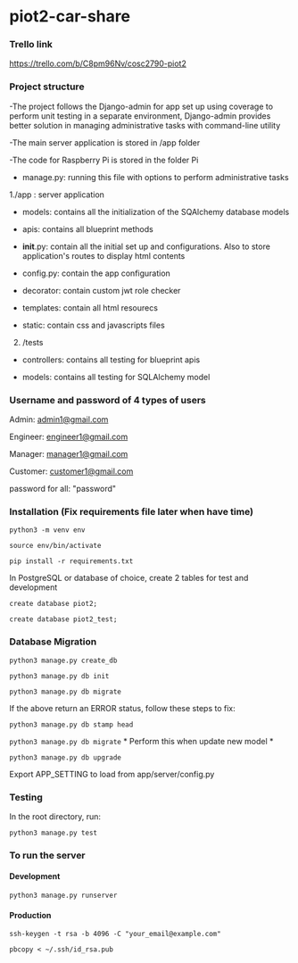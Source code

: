 # piot2-car-share

### Trello link

https://trello.com/b/C8pm96Nv/cosc2790-piot2

### Project structure

-The project follows the Django-admin for app set up using coverage to perform unit testing in a separate environment, Django-admin provides better solution in managing administrative tasks with command-line utility

-The main server application is stored in /app folder

-The code for Raspberry Pi is stored in the folder Pi

* manage.py: running this file with options to perform administrative tasks

1./app : server application

- models: contains all the initialization of the SQAlchemy database models

- apis: contains all blueprint methods

- __init__.py: contain all the initial set up and configurations. Also to store application's routes to display html contents

- config.py: contain the app configuration

- decorator: contain custom jwt role checker

- templates: contain all html resourecs

- static: contain css and javascripts files

2. /tests

- controllers: contains all testing for blueprint apis

- models: contains all testing for SQLAlchemy model


### Username and password of 4 types of users

Admin: admin1@gmail.com

Engineer: engineer1@gmail.com

Manager: manager1@gmail.com

Customer: customer1@gmail.com

password for all: "password"










### Installation (Fix requirements file later when have time)
`python3 -m venv env`

`source env/bin/activate`

`pip install -r requirements.txt`

In PostgreSQL or database of choice, create 2 tables for test and development

`create database piot2;`

`create database piot2_test;`

### Database Migration

`python3 manage.py create_db`

`python3 manage.py db init`

`python3 manage.py db migrate`

If the above return an ERROR status, follow these steps to fix:

`python3 manage.py db stamp head`

`python3 manage.py db migrate` * Perform this when update new model * 

`python3 manage.py db upgrade`



Export APP_SETTING to load from app/server/config.py


### Testing

In the root directory, run:

`python3 manage.py test`

### To run the server

#### Development

`python3 manage.py runserver`

#### Production

`ssh-keygen -t rsa -b 4096 -C "your_email@example.com"`

`pbcopy < ~/.ssh/id_rsa.pub`

